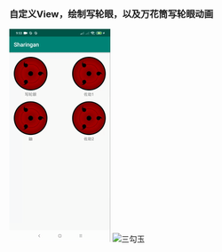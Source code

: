 ### 自定义View，绘制写轮眼，以及万花筒写轮眼动画
![三勾玉](media/写轮眼动画.gif)
![三勾玉](https://yuluyao.github.io/assets/pics/写轮眼动画.gif)


